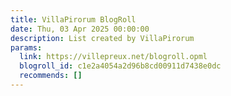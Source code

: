 ```yaml
---
title: VillaPirorum BlogRoll
date: Thu, 03 Apr 2025 00:00:00
description: List created by VillaPirorum
params:
  link: https://villepreux.net/blogroll.opml
  blogroll_id: c1e2a4054a2d96b8cd00911d7438e0dc
  recommends: []
---
```

